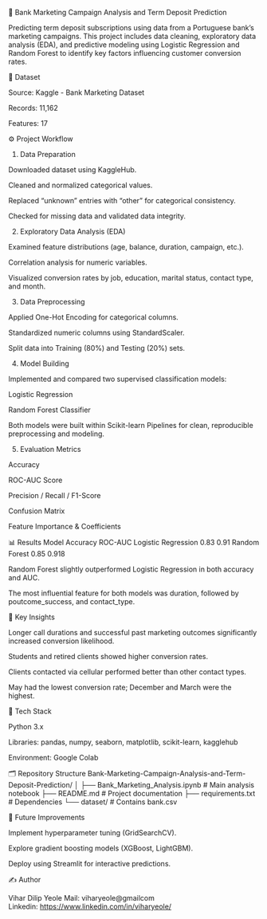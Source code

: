 🏦 Bank Marketing Campaign Analysis and Term Deposit Prediction

Predicting term deposit subscriptions using data from a Portuguese bank’s marketing campaigns.
This project includes data cleaning, exploratory data analysis (EDA), and predictive modeling using Logistic Regression and Random Forest to identify key factors influencing customer conversion rates.

📁 Dataset

Source: Kaggle - Bank Marketing Dataset

Records: 11,162

Features: 17


⚙️ Project Workflow
1. Data Preparation

Downloaded dataset using KaggleHub.

Cleaned and normalized categorical values.

Replaced “unknown” entries with “other” for categorical consistency.

Checked for missing data and validated data integrity.

2. Exploratory Data Analysis (EDA)

Examined feature distributions (age, balance, duration, campaign, etc.).

Correlation analysis for numeric variables.

Visualized conversion rates by job, education, marital status, contact type, and month.

3. Data Preprocessing

Applied One-Hot Encoding for categorical columns.

Standardized numeric columns using StandardScaler.

Split data into Training (80%) and Testing (20%) sets.

4. Model Building

Implemented and compared two supervised classification models:

Logistic Regression

Random Forest Classifier

Both models were built within Scikit-learn Pipelines for clean, reproducible preprocessing and modeling.

5. Evaluation Metrics

Accuracy

ROC-AUC Score

Precision / Recall / F1-Score

Confusion Matrix

Feature Importance & Coefficients

📊 Results
Model	Accuracy	ROC-AUC
Logistic Regression	0.83	0.91
Random Forest	0.85	0.918

Random Forest slightly outperformed Logistic Regression in both accuracy and AUC.

The most influential feature for both models was duration, followed by poutcome_success, and contact_type.

🧠 Key Insights

Longer call durations and successful past marketing outcomes significantly increased conversion likelihood.

Students and retired clients showed higher conversion rates.

Clients contacted via cellular performed better than other contact types.

May had the lowest conversion rate; December and March were the highest.

🚀 Tech Stack

Python 3.x

Libraries: pandas, numpy, seaborn, matplotlib, scikit-learn, kagglehub

Environment: Google Colab

🗂️ Repository Structure
Bank-Marketing-Campaign-Analysis-and-Term-Deposit-Prediction/
│
├── Bank_Marketing_Analysis.ipynb       # Main analysis notebook
├── README.md                           # Project documentation
├── requirements.txt                    # Dependencies
└── dataset/                            # Contains bank.csv


🧩 Future Improvements

Implement hyperparameter tuning (GridSearchCV).

Explore gradient boosting models (XGBoost, LightGBM).

Deploy using Streamlit for interactive predictions.

✍️ Author

Vihar Dilip Yeole
Mail: viharyeole@gmailcom  
Linkedin: https://www.linkedin.com/in/viharyeole/
